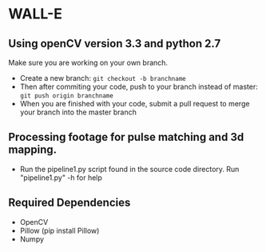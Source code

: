 # WALL-E
## Using openCV version 3.3 and python 2.7
Make sure you are working on your own branch.

- Create a new branch: `git checkout -b branchname`
- Then after commiting your code, push to your branch instead of master: `git push origin branchname`
- When you are finished with your code, submit a pull request to merge your branch into the master branch


## Processing footage for pulse matching and 3d mapping.
- Run the pipeline1.py script found in the source code directory. Run "pipeline1.py" -h for help

## Required Dependencies
- OpenCV
- Pillow (pip install Pillow)
- Numpy